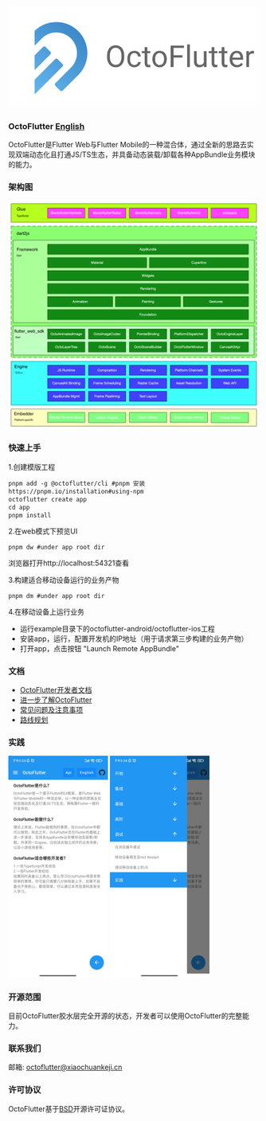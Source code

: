 <a href="https://octoflutter.izuiyou.com">
  <h1 align="center">
    <picture>
      <img alt="OctoFlutter" src="../icon.png" height = "200px">
    </picture>
  </h1>
</a>

### OctoFlutter [English](../../README.md)

OctoFlutter是Flutter Web与Flutter Mobile的一种混合体，通过全新的思路去实现双端动态化且打通JS/TS生态，并具备动态装载/卸载各种AppBundle业务模块的能力。

### 架构图
<img src="../octoflutter_architecture.png">

### 快速上手
1.创建模版工程
   ```shell
   pnpm add -g @octoflutter/cli #pnpm 安装 https://pnpm.io/installation#using-npm
   octoflutter create app
   cd app
   pnpm install
   ```
2.在web模式下预览UI
   ```shell
   pnpm dw #under app root dir
   ```
  浏览器打开http://localhost:54321查看

3.构建适合移动设备运行的业务产物
   ```shell
   pnpm dm #under app root dir
   ```
4.在移动设备上运行业务
  * 运行example目录下的octoflutter-android/octoflutter-ios工程
  * 安装app，运行，配置开发机的IP地址（用于请求第三步构建的业务产物）
  * 打开app，点击按钮 "Launch Remote AppBundle"

### 文档
* [OctoFlutter开发者文档](./documentation.md)
* [进一步了解OctoFlutter](./octoflutter.md)
* [常见问题及注意事项](./question.md)
* [路线规划](./roadmap.md)

### 实践
<img src="../example_1.jpg" width = 200 >  <img src="../example_2.jpg" width = 200>


### 开源范围
目前OctoFlutter胶水层完全开源的状态，开发者可以使用OctoFlutter的完整能力。

### 联系我们

邮箱: octoflutter@xiaochuankeji.cn

### 许可协议

OctoFlutter基于[BSD](../../LICENSE)开源许可证协议。
